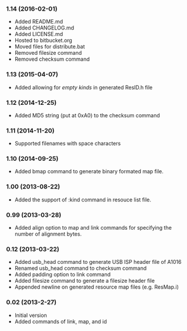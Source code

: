 ### 1.14 (2016-02-01)

- Added README.md
- Added CHANGELOG.md
- Added LICENSE.md
- Hosted to bitbucket.org
- Moved files for distribute.bat
- Removed filesize command
- Removed checksum command

### 1.13 (2015-04-07)

- Added allowing for *empty kinds* in generated ResID.h file

### 1.12 (2014-12-25)

- Added MD5 string (put at 0xA0) to the checksum command

### 1.11 (2014-11-20)
- Supported filenames with space characters

### 1.10 (2014-09-25)

- Added bmap command to generate binary formated map file.

### 1.00 (2013-08-22)

- Added the support of :kind command in resouce list file.

### 0.99 (2013-03-28)

- Added align option to map and link commands for specifying the number of
  alignment bytes.


### 0.12 (2013-03-22)

- Added usb_head command to generate USB ISP header file of A1016
- Renamed usb_head command to checksum command
- Added padding option to link command
- Added filesize command to generate a filesize header file
- Appended newline on generated resource map files (e.g. ResMap.i)

### 0.02 (2013-2-27)

- Initial version
- Added commands of link, map, and id

